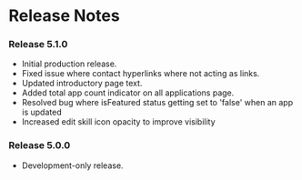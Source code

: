 # Release Notes

### Release 5.1.0

- Initial production release.
- Fixed issue where contact hyperlinks where not acting as links.
- Updated introductory page text.
- Added total app count indicator on all applications page.
- Resolved bug where isFeatured status getting set to 'false' when an app is updated
- Increased edit skill icon opacity to improve visibility

### Release 5.0.0

- Development-only release.